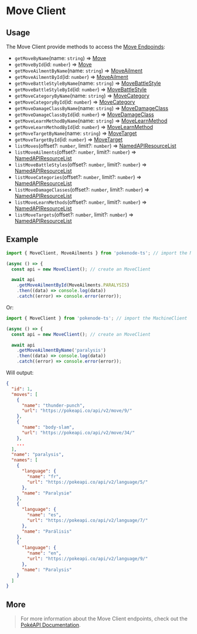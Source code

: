 # Move Client

## Usage

The Move Client provide methods to access the [Move Endpoinds](https://pokeapi.co/docs/v2#moves-section):

- `getMoveByName`(name: `string`) => [Move](typings/move-typings?id=move)
- `getMoveById`(id: `number`) => [Move](typings/move-typings?id=move)
- `getMoveAilmentByName`(name: `string`) => [MoveAilment](typings/move-typings?id=move-ailment)
- `getMoveAilmentById`(id: `number`) => [MoveAilment](typings/move-typings?id=move-ailment)
- `getMoveBattleStyleByName`(name: `string`) => [MoveBattleStyle](typings/move-typings?id=move-battle-style)
- `getMoveBattleStyleById`(id: `number`) => [MoveBattleStyle](typings/move-typings?id=move-battle-style)
- `getMoveCategoryByName`(name: `string`) => [MoveCategory](typings/move-typings?id=move-category)
- `getMoveCategoryById`(id: `number`) => [MoveCategory](typings/move-typings?id=move-category)
- `getMoveDamageClassByName`(name: `string`) => [MoveDamageClass](typings/move-typings?id=move-damage-class)
- `getMoveDamageClassById`(id: `number`) => [MoveDamageClass](typings/move-typings?id=move-damage-class)
- `getMoveLearnMethodByName`(name: `string`) => [MoveLearnMethod](typings/move-typings?id=move-learn-method)
- `getMoveLearnMethodById`(id: `number`) => [MoveLearnMethod](typings/move-typings?id=move-learn-method)
- `getMoveTargetByName`(name: `string`) => [MoveTarget](typings/move-typings?id=move-target)
- `getMoveTargetById`(id: `number`) => [MoveTarget](typings/move-typings?id=move-target)
- `listMoves`(offset?: `number`, limit?: `number`) => [NamedAPIResourceList](/docs/typings/common-typings#named-api-resource-list)
- `listMoveAilments`(offset?: `number`, limit?: `number`) => [NamedAPIResourceList](/docs/typings/common-typings#named-api-resource-list)
- `listMoveBattleStyles`(offset?: `number`, limit?: `number`) => [NamedAPIResourceList](/docs/typings/common-typings#named-api-resource-list)
- `listMoveCategories`(offset?: `number`, limit?: `number`) => [NamedAPIResourceList](/docs/typings/common-typings#named-api-resource-list)
- `listMoveDamageClasses`(offset?: `number`, limit?: `number`) => [NamedAPIResourceList](/docs/typings/common-typings#named-api-resource-list)
- `listMoveLearnMethods`(offset?: `number`, limit?: `number`) => [NamedAPIResourceList](/docs/typings/common-typings#named-api-resource-list)
- `listMoveTargets`(offset?: `number`, limit?: `number`) => [NamedAPIResourceList](/docs/typings/common-typings#named-api-resource-list)

## Example

```js
import { MoveClient, MoveAilments } from 'pokenode-ts'; // import the MachineClient and the MoveAilments enum

(async () => {
  const api = new MoveClient(); // create an MoveClient

  await api
    .getMoveAilmentById(MoveAilments.PARALYSIS)
    .then((data) => console.log(data))
    .catch((error) => console.error(error));
```

Or:

```js
import { MoveClient } from 'pokenode-ts'; // import the MachineClient

(async () => {
  const api = new MoveClient(); // create an MoveClient

  await api
    .getMoveAilmentByName('paralysis')
    .then((data) => console.log(data))
    .catch((error) => console.error(error));
```

Will output:

```json
{
  "id": 1,
  "moves": [
    {
      "name": "thunder-punch",
      "url": "https://pokeapi.co/api/v2/move/9/"
    },
    {
      "name": "body-slam",
      "url": "https://pokeapi.co/api/v2/move/34/"
    },
    ...
  ],
  "name": "paralysis",
  "names": [
    {
      "language": {
        "name": "fr",
        "url": "https://pokeapi.co/api/v2/language/5/"
      },
      "name": "Paralysie"
    },
    {
      "language": {
        "name": "es",
        "url": "https://pokeapi.co/api/v2/language/7/"
      },
      "name": "Parálisis"
    },
    {
      "language": {
        "name": "en",
        "url": "https://pokeapi.co/api/v2/language/9/"
      },
      "name": "Paralysis"
    }
  ]
}
```

## More

> For more information about the Move Client endpoints, check out the [PokéAPI Documentation](https://pokeapi.co/docs/v2#moves-section).
